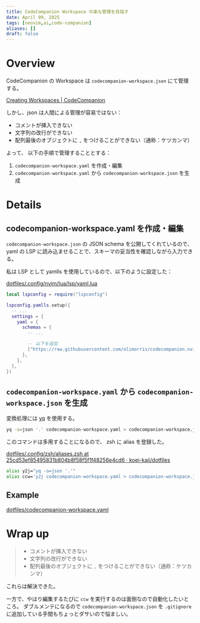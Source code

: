 ```yaml
---
title: CodeCompanion Workspace の楽な管理を目指す
date: April 09, 2025
tags: [neovim,ai,code-companion]
aliases: []
draft: false
---
```


# Overview

CodeCompanion の Workspace は `codecompanion-workspace.json` にて管理する。

[Creating Workspaces | CodeCompanion](https://codecompanion.olimorris.dev/extending/workspace.html)

しかし、json は人間による管理が容易ではない：

- コメントが挿入できない
- 文字列の改行ができない
- 配列最後のオブジェクトに `,` をつけることができない（通称：ケツカンマ）

よって、 以下の手順で管理することとする：

1. `codecompanion-workspace.yaml` を作成・編集
2. `codecompanion-workspace.yaml` から `codecompanion-workspace.json` を生成

# Details

## codecompanion-workspace.yaml を作成・編集

`codecompanion-workspace.json` の JSON schema を公開してくれているので、yaml の LSP に読み込ませることで、スキーマの妥当性を確認しながら入力できる。

私は LSP として yamlls を使用しているので、以下のように設定した：

[dotfiles/.config/nvim/lua/lsp/yaml.lua](https://github.com/koei-kaji/dotfiles/blob/25cd53ef85495831b804b8f58f5f1f48256e4cd6/.config/nvim/lua/lsp/yaml.lua)

```lua title=".config/nvim/lua/lsp/yaml.lua" {11}
local lspconfig = require("lspconfig")

lspconfig.yamlls.setup({
  -- ...
  settings = {
    yaml = {
      schemas = {
        -- ...

        -- 以下を追加
        ["https://raw.githubusercontent.com/olimorris/codecompanion.nvim/refs/heads/main/lua/codecompanion/workspace-schema.json"] = "codecompanion-workspace.yaml",
      },
    },
  },
})
```

## `codecompanion-workspace.yaml` から `codecompanion-workspace.json` を生成

変換処理には [yq](https://mikefarah.gitbook.io/yq) を使用する。

```zsh
yq -o=json '.' codecompanion-workspace.yaml > codecompanion-workspace.json'
```

このコマンドは多用することになるので、 zsh に alias を登録した。

[dotfiles/.config/zsh/aliases.zsh at 25cd53ef85495831b804b8f58f5f1f48256e4cd6 · koei-kaji/dotfiles](https://github.com/koei-kaji/dotfiles/blob/25cd53ef85495831b804b8f58f5f1f48256e4cd6/.config/zsh/aliases.zsh)

```zsh title="~/.config/zsh/aliases.zsh"
alias y2j="yq -o=json '.'"
alias ccw='y2j codecompanion-workspace.yaml > codecompanion-workspace.json'
```

## Example

[dotfiles/codecompanion-workspace.yaml](https://github.com/koei-kaji/dotfiles/blob/25cd53ef85495831b804b8f58f5f1f48256e4cd6/codecompanion-workspace.yaml)

# Wrap up

> - コメントが挿入できない
> - 文字列の改行ができない
> - 配列最後のオブジェクトに `,` をつけることができない（通称：ケツカンマ）

これらは解決できた。

一方で、やはり編集するたびに `ccw` を実行するのは面倒なので自動化したいところ。
ダブルメンテになるので `codecompanion-workspace.json` を `.gitignore` に追加している手間もちょっとダサいので悩ましい。
